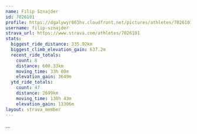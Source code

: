 ```yaml
---
name: Filip Sznajder
id: 7026101
profile: https://dgalywyr863hv.cloudfront.net/pictures/athletes/7026101/2123836/17/large.jpg
username: filip-sznajder
strava_url: https://www.strava.com/athletes/7026101
stats:
  biggest_ride_distance: 335.92km
  biggest_climb_elevation_gain: 637.2m
  recent_ride_totals:
    count: 8
    distance: 600.33km
    moving_time: 33h 00m
    elevation_gain: 3649m
  ytd_ride_totals:
    count: 47
    distance: 2699km
    moving_time: 130h 43m
    elevation_gain: 13306m
layout: strava_member
--- 
```

...
